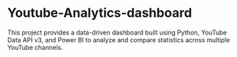 # Youtube-Analytics-dashboard
This project provides a data-driven dashboard built using Python, YouTube Data API v3, and Power BI to analyze and compare statistics across multiple YouTube channels.
